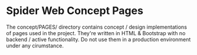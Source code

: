 # Spider Web Concept Pages

The concept/PAGES/ directory contains concept / design implementations of pages used in the project. They're written in HTML & Bootstrap with no backend / active functionality. Do not use them in a production environment under any cirumstance.
